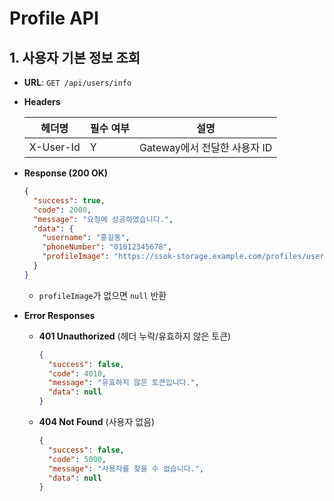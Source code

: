# Profile API

## 1. 사용자 기본 정보 조회

- **URL**: `GET /api/users/info`
- **Headers**

  | 헤더명    | 필수 여부 | 설명                         |
  | --------- | --------- | ---------------------------- |
  | X-User-Id | Y         | Gateway에서 전달한 사용자 ID |

- **Response (200 OK)**

  ```json
  {
    "success": true,
    "code": 2000,
    "message": "요청에 성공하였습니다.",
    "data": {
      "username": "홍길동",
      "phoneNumber": "01012345678",
      "profileImage": "https://ssok-storage.example.com/profiles/user123.jpg"
    }
  }
  ```

  - `profileImage`가 없으면 `null` 반환

- **Error Responses**
  - **401 Unauthorized** (헤더 누락/유효하지 않은 토큰)
    ```json
    {
      "success": false,
      "code": 4010,
      "message": "유효하지 않은 토큰입니다.",
      "data": null
    }
    ```
  - **404 Not Found** (사용자 없음)
    ```json
    {
      "success": false,
      "code": 5000,
      "message": "사용자를 찾을 수 없습니다.",
      "data": null
    }
    ```
